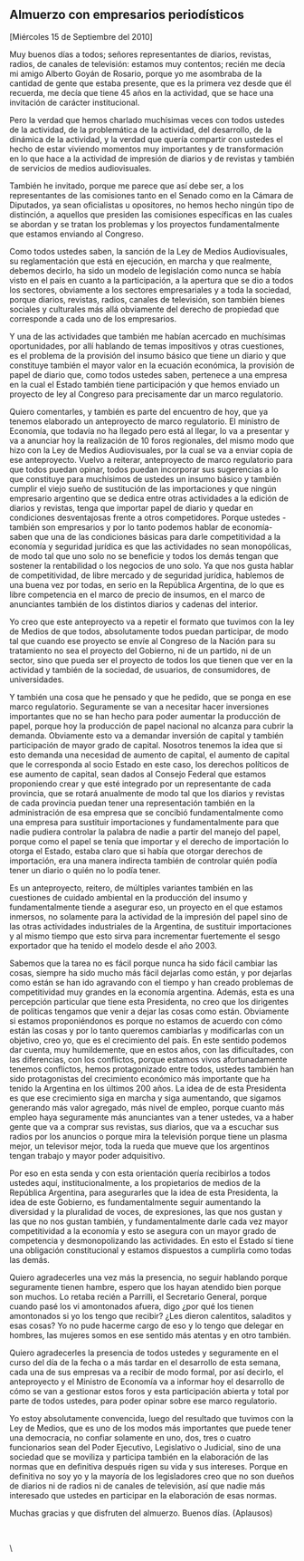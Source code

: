 Almuerzo con empresarios periodísticos
--------------------------------------

[Miércoles 15 de Septiembre del 2010]

Muy buenos días a todos; señores representantes de diarios, revistas,
radios, de canales de televisión: estamos muy contentos; recién me decía
mi amigo Alberto Goyán de Rosario, porque yo me asombraba de la cantidad
de gente que estaba presente, que es la primera vez desde que él
recuerda, me decía que tiene 45 años en la actividad, que se hace una
invitación de carácter institucional.

Pero la verdad que hemos charlado muchísimas veces con todos ustedes de
la actividad, de la problemática de la actividad, del desarrollo, de la
dinámica de la actividad, y la verdad que quería compartir con ustedes
el hecho de estar viviendo momentos muy importantes y de transformación
en lo que hace a la actividad de impresión de diarios y de revistas y
también de servicios de medios audiovisuales.

También he invitado, porque me parece que así debe ser, a los
representantes de las comisiones tanto en el Senado como en la Cámara de
Diputados, ya sean oficialistas u opositores, no hemos hecho ningún tipo
de distinción, a aquellos que presiden las comisiones específicas en las
cuales se abordan y se tratan los problemas y los proyectos
fundamentalmente que estamos enviando al Congreso.

Como todos ustedes saben, la sanción de la Ley de Medios Audiovisuales,
su reglamentación que está en ejecución, en marcha y que realmente,
debemos decirlo, ha sido un modelo de legislación como nunca se había
visto en el país en cuanto a la participación, a la apertura que se dio
a todos los sectores, obviamente a los sectores empresariales y a toda
la sociedad, porque diarios, revistas, radios, canales de televisión,
son también bienes sociales y culturales más allá obviamente del derecho
de propiedad que corresponde a cada uno de los empresarios.

Y una de las actividades que también me habían acercado en muchísimas
oportunidades, por allí hablando de temas impositivos y otras
cuestiones, es el problema de la provisión del insumo básico que tiene
un diario y que constituye también el mayor valor en la ecuación
económica, la provisión de papel de diario que, como todos ustedes
saben, pertenece a una empresa en la cual el Estado también tiene
participación y que hemos enviado un proyecto de ley al Congreso para
precisamente dar un marco regulatorio.

Quiero comentarles, y también es parte del encuentro de hoy, que ya
tenemos elaborado un anteproyecto de marco regulatorio. El ministro de
Economía, que todavía no ha llegado pero está al llegar, lo va a
presentar y va a anunciar hoy la realización de 10 foros regionales, del
mismo modo que hizo con la Ley de Medios Audiovisuales, por la cual se
va a enviar copia de ese anteproyecto. Vuelvo a reiterar, anteproyecto
de marco regulatorio para que todos puedan opinar, todos puedan
incorporar sus sugerencias a lo que constituye para muchísimos de
ustedes un insumo básico y también cumplir el viejo sueño de sustitución
de las importaciones y que ningún empresario argentino que se dedica
entre otras actividades a la edición de diarios y revistas, tenga que
importar papel de diario y quedar en condiciones desventajosas frente a
otros competidores. Porque ustedes - también son empresarios y por lo
tanto podemos hablar de economía- saben que una de las condiciones
básicas para darle competitividad a la economía y seguridad jurídica es
que las actividades no sean monopólicas, de modo tal que uno solo no se
beneficie y todos los demás tengan que sostener la rentabilidad o los
negocios de uno solo. Ya que nos gusta hablar de competitividad, de
libre mercado y de seguridad jurídica, hablemos de una buena vez por
todas, en serio en la República Argentina, de lo que es libre
competencia en el marco de precio de insumos, en el marco de anunciantes
también de los distintos diarios y cadenas del interior.

Yo creo que este anteproyecto va a repetir el formato que tuvimos con la
ley de Medios de que todos, absolutamente todos puedan participar, de
modo tal que cuando ese proyecto se envíe al Congreso de la Nación para
su tratamiento no sea el proyecto del Gobierno, ni de un partido, ni de
un sector, sino que pueda ser el proyecto de todos los que tienen que
ver en la actividad y también de la sociedad, de usuarios, de
consumidores, de universidades.

Y también una cosa que he pensado y que he pedido, que se ponga en ese
marco regulatorio. Seguramente se van a necesitar hacer inversiones
importantes que no se han hecho para poder aumentar la producción de
papel, porque hoy la producción de papel nacional no alcanza para cubrir
la demanda. Obviamente esto va a demandar inversión de capital y también
participación de mayor grado de capital. Nosotros tenemos la idea que si
esto demanda una necesidad de aumento de capital, el aumento de capital
que le corresponda al socio Estado en este caso, los derechos políticos
de ese aumento de capital, sean dados al Consejo Federal que estamos
proponiendo crear y que esté integrado por un representante de cada
provincia, que se rotará anualmente de modo tal que los diarios y
revistas de cada provincia puedan tener una representación también en la
administración de esa empresa que se concibió fundamentalmente como una
empresa para sustituir importaciones y fundamentalmente para que nadie
pudiera controlar la palabra de nadie a partir del manejo del papel,
porque como el papel se tenía que importar y el derecho de importación
lo otorga el Estado, estaba claro que si había que otorgar derechos de
importación, era una manera indirecta también de controlar quién podía
tener un diario o quién no lo podía tener.

Es un anteproyecto, reitero, de múltiples variantes también en las
cuestiones de cuidado ambiental en la producción del insumo y
fundamentalmente tiende a asegurar eso, un proyecto en el que estamos
inmersos, no solamente para la actividad de la impresión del papel sino
de las otras actividades industriales de la Argentina, de sustituir
importaciones y al mismo tiempo que esto sirva para incrementar
fuertemente el sesgo exportador que ha tenido el modelo desde el año
2003.

Sabemos que la tarea no es fácil porque nunca ha sido fácil cambiar las
cosas, siempre ha sido mucho más fácil dejarlas como están, y por
dejarlas como están se han ido agravando con el tiempo y han creado
problemas de competitividad muy grandes en la economía argentina.
Además, esta es una percepción particular que tiene esta Presidenta, no
creo que los dirigentes de políticas tengamos que venir a dejar las
cosas como están. Obviamente si estamos proponiéndonos es porque no
estamos de acuerdo con cómo están las cosas y por lo tanto queremos
cambiarlas y modificarlas con un objetivo, creo yo, que es el
crecimiento del país. En este sentido podemos dar cuenta, muy
humildemente, que en estos años, con las dificultades, con las
diferencias, con los conflictos, porque estamos vivos afortunadamente
tenemos conflictos, hemos protagonizado entre todos, ustedes también han
sido protagonistas del crecimiento económico más importante que ha
tenido la Argentina en los últimos 200 años. La idea de de esta
Presidenta es que ese crecimiento siga en marcha y siga aumentando, que
sigamos generando más valor agregado, más nivel de empleo, porque cuanto
más empleo haya seguramente más anunciantes van a tener ustedes, va a
haber gente que va a comprar sus revistas, sus diarios, que va a
escuchar sus radios por los anuncios o porque mira la televisión porque
tiene un plasma mejor, un televisor mejor, toda la rueda que mueve que
los argentinos tengan trabajo y mayor poder adquisitivo.

Por eso en esta senda y con esta orientación quería recibirlos a todos
ustedes aquí, institucionalmente, a los propietarios de medios de la
República Argentina, para asegurarles que la idea de esta Presidenta, la
idea de este Gobierno, es fundamentalmente seguir aumentando la
diversidad y la pluralidad de voces, de expresiones, las que nos gustan
y las que no nos gustan también, y fundamentalmente darle cada vez mayor
competitividad a la economía y esto se asegura con un mayor grado de
competencia y desmonopolizando las actividades. En esto el Estado sí
tiene una obligación constitucional y estamos dispuestos a cumplirla
como todas las demás.

Quiero agradecerles una vez más la presencia, no seguir hablando porque
seguramente tienen hambre, espero que los hayan atendido bien porque son
muchos. Lo retaba recién a Parrilli, el Secretario General, porque
cuando pasé los vi amontonados afuera, digo ¿por qué los tienen
amontonados si yo los tengo que recibir? ¿Les dieron calentitos,
saladitos y esas cosas? Yo no pude hacerme cargo de eso y lo tengo que
delegar en hombres, las mujeres somos en ese sentido más atentas y en
otro también.

Quiero agradecerles la presencia de todos ustedes y seguramente en el
curso del día de la fecha o a más tardar en el desarrollo de esta
semana, cada una de sus empresas va a recibir de modo formal, por así
decirlo, el anteproyecto y el Ministro de Economía va a informar hoy el
desarrollo de cómo se van a gestionar estos foros y esta participación
abierta y total por parte de todos ustedes, para poder opinar sobre ese
marco regulatorio.

Yo estoy absolutamente convencida, luego del resultado que tuvimos con
la Ley de Medios, que es uno de los modos más importantes que puede
tener una democracia, no confiar solamente en uno, dos, tres o cuatro
funcionarios sean del Poder Ejecutivo, Legislativo o Judicial, sino de
una sociedad que se moviliza y participa también en la elaboración de
las normas que en definitiva después rigen su vida y sus intereses.
Porque en definitiva no soy yo y la mayoría de los legisladores creo que
no son dueños de diarios ni de radios ni de canales de televisión, así
que nadie más interesado que ustedes en participar en la elaboración de
esas normas.

Muchas gracias y que disfruten del almuerzo. Buenos días. (Aplausos)

 

\

 
